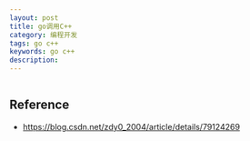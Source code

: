 ```yaml
---
layout: post
title: go调用C++
category: 编程开发
tags: go c++
keywords: go c++
description: 
---
```


```

```

## Reference

* <https://blog.csdn.net/zdy0_2004/article/details/79124269>